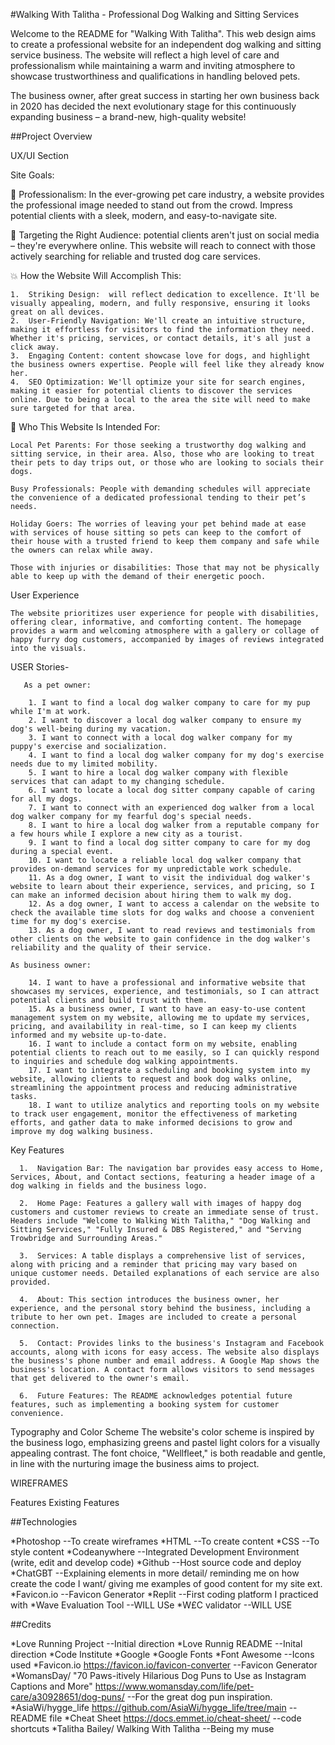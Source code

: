 #Walking With Talitha - Professional Dog Walking and Sitting Services

Welcome to the README for "Walking With Talitha". This web design aims to create a professional website for an independent dog walking and sitting service business. The website will reflect a high level of care and professionalism while maintaining a warm and inviting atmosphere to showcase trustworthiness and qualifications in handling beloved pets.

The business owner, after great success in starting her own business back in 2020 has decided the next evolutionary stage for this continuously expanding business – a brand-new, high-quality website!


##Project Overview


UX/UI Section

Site Goals:

🐾 Professionalism: In the ever-growing pet care industry, a website provides the professional image needed to stand out from the crowd. Impress potential clients with a sleek, modern, and easy-to-navigate site.

🎯 Targeting the Right Audience:  potential clients aren't just on social media – they're everywhere online. This website will reach to connect with those actively searching for reliable and trusted dog care services.

💥 How the Website Will Accomplish This:

    1.	Striking Design:  will reflect dedication to excellence. It'll be visually appealing, modern, and fully responsive, ensuring it looks great on all devices.
    2.	User-Friendly Navigation: We'll create an intuitive structure, making it effortless for visitors to find the information they need. Whether it's pricing, services, or contact details, it's all just a click away.
    3.	Engaging Content: content showcase love for dogs, and highlight the business owners expertise. People will feel like they already know her.
    4.	SEO Optimization: We'll optimize your site for search engines, making it easier for potential clients to discover the services online. Due to being a local to the area the site will need to make sure targeted for that area.


🎉 Who This Website Is Intended For:

    Local Pet Parents: For those seeking a trustworthy dog walking and sitting service, in their area. Also, those who are looking to treat their pets to day trips out, or those who are looking to socials their dogs.

    Busy Professionals: People with demanding schedules will appreciate the convenience of a dedicated professional tending to their pet’s needs.

    Holiday Goers: The worries of leaving your pet behind made at ease with services of house sitting so pets can keep to the comfort of their house with a trusted friend to keep them company and safe while the owners can relax while away.

    Those with injuries or disabilities: Those that may not be physically able to keep up with the demand of their energetic pooch.


User Experience

    The website prioritizes user experience for people with disabilities, offering clear, informative, and comforting content. The homepage provides a warm and welcoming atmosphere with a gallery or collage of happy furry dog customers, accompanied by images of reviews integrated into the visuals.

USER Stories-

       As a pet owner:
       
        1. I want to find a local dog walker company to care for my pup while I'm at work.
        2. I want to discover a local dog walker company to ensure my dog's well-being during my vacation.
        3. I want to connect with a local dog walker company for my puppy's exercise and socialization.
        4. I want to find a local dog walker company for my dog's exercise needs due to my limited mobility.
        5. I want to hire a local dog walker company with flexible services that can adapt to my changing schedule.
        6. I want to locate a local dog sitter company capable of caring for all my dogs.
        7. I want to connect with an experienced dog walker from a local dog walker company for my fearful dog's special needs.
        8. I want to hire a local dog walker from a reputable company for a few hours while I explore a new city as a tourist.
        9. I want to find a local dog sitter company to care for my dog during a special event.
        10. I want to locate a reliable local dog walker company that provides on-demand services for my unpredictable work schedule.
        11. As a dog owner, I want to visit the individual dog walker's website to learn about their experience, services, and pricing, so I can make an informed decision about hiring them to walk my dog.
        12. As a dog owner, I want to access a calendar on the website to check the available time slots for dog walks and choose a convenient time for my dog's exercise.
        13. As a dog owner, I want to read reviews and testimonials from other clients on the website to gain confidence in the dog walker's reliability and the quality of their service.
         
    As business owner:
    
        14. I want to have a professional and informative website that showcases my services, experience, and testimonials, so I can attract potential clients and build trust with them.
        15. As a business owner, I want to have an easy-to-use content management system on my website, allowing me to update my services, pricing, and availability in real-time, so I can keep my clients informed and my website up-to-date.
        16. I want to include a contact form on my website, enabling potential clients to reach out to me easily, so I can quickly respond to inquiries and schedule dog walking appointments.
        17. I want to integrate a scheduling and booking system into my website, allowing clients to request and book dog walks online, streamlining the appointment process and reducing administrative tasks.
        18. I want to utilize analytics and reporting tools on my website to track user engagement, monitor the effectiveness of marketing efforts, and gather data to make informed decisions to grow and improve my dog walking business.  

Key Features

      1.  Navigation Bar: The navigation bar provides easy access to Home, Services, About, and Contact sections, featuring a header image of a dog walking in fields and the business logo.

      2.  Home Page: Features a gallery wall with images of happy dog customers and customer reviews to create an immediate sense of trust. Headers include "Welcome to Walking With Talitha," "Dog Walking and Sitting Services," "Fully Insured & DBS Registered," and "Serving Trowbridge and Surrounding Areas."

      3.  Services: A table displays a comprehensive list of services, along with pricing and a reminder that pricing may vary based on unique customer needs. Detailed explanations of each service are also provided.

      4.  About: This section introduces the business owner, her experience, and the personal story behind the business, including a tribute to her own pet. Images are included to create a personal connection.

      5.  Contact: Provides links to the business's Instagram and Facebook accounts, along with icons for easy access. The website also displays the business's phone number and email address. A Google Map shows the business's location. A contact form allows visitors to send messages that get delivered to the owner's email.

      6.  Future Features: The README acknowledges potential future features, such as implementing a booking system for customer convenience.
Typography and Color Scheme
The website's color scheme is inspired by the business logo, emphasizing greens and pastel light colors for a visually appealing contrast. The font choice, "Wellfleet," is both readable and gentle, in line with the nurturing image the business aims to project.



WIREFRAMES

Features 
Existing Features

##Technologies

*Photoshop --To create wireframes
*HTML --To create content
*CSS --To style content
*Codeanywhere --Integrated Development Environment  (write, edit and develop code)
*Github --Host source code and deploy
*ChatGBT --Explaining elements in more detail/ reminding me on how create the code I want/ giving me examples of good content for my site ext.
*Favicon.io --Favicon Generator
*Replit --First coding platform I practiced with
*Wave Evaluation Tool --WILL USe
*W£C validator --WILL USE


##Credits

*Love Running Project --Initial direction
*Love Runnig README --Inital direction
*Code Institute
*Google
*Google Fonts
*Font Awesome --Icons used
*Favicon.io <https://favicon.io/favicon-converter> --Favicon Generator
*WomansDay/ "70 Paws-itively Hilarious Dog Puns to Use as Instagram Captions and More" https://www.womansday.com/life/pet-care/a30928651/dog-puns/ --For the great dog pun inspiration.
*AsiaWi/hygge_life https://github.com/AsiaWi/hygge_life/tree/main --README file
*Cheat Sheet https://docs.emmet.io/cheat-sheet/ --code shortcuts
*Talitha Bailey/ Walking With Talitha --Being my muse
